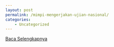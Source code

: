 ```yaml
---
layout: post
permalink: /mimpi-mengerjakan-ujian-nasional/
categories:
    - Uncategorized
---
```


[Baca Selengkapnya](/02)